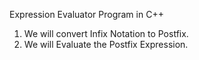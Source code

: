 Expression Evaluator Program in C++
1. We will convert Infix Notation to Postfix.
2. We will Evaluate the Postfix Expression.
